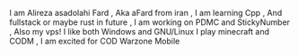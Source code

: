 I am Alireza asadolahi Fard , Aka aFard from iran , I am learning Cpp , And fullstack or maybe rust in future , I am working on PDMC and StickyNumber , Also my vps! 
I like both Windows and GNU/Linux
I play minecraft and CODM , I am excited for COD Warzone Mobile
<!---
aFard88/aFard88 is a ✨ special ✨ repository because its `README.md` (this file) appears on your GitHub profile.
You can click the Preview link to take a look at your changes.
--->
